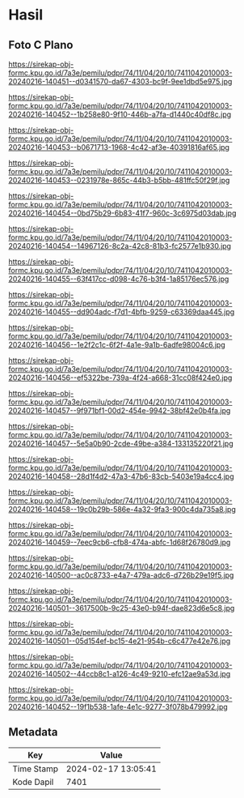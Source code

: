 # Hasil

## Foto C Plano

https://sirekap-obj-formc.kpu.go.id/7a3e/pemilu/pdpr/74/11/04/20/10/7411042010003-20240216-140451--d0341570-da67-4303-bc9f-9ee1dbd5e975.jpg

https://sirekap-obj-formc.kpu.go.id/7a3e/pemilu/pdpr/74/11/04/20/10/7411042010003-20240216-140452--1b258e80-9f10-446b-a7fa-d1440c40df8c.jpg

https://sirekap-obj-formc.kpu.go.id/7a3e/pemilu/pdpr/74/11/04/20/10/7411042010003-20240216-140453--b0671713-1968-4c42-af3e-40391816af65.jpg

https://sirekap-obj-formc.kpu.go.id/7a3e/pemilu/pdpr/74/11/04/20/10/7411042010003-20240216-140453--0231978e-865c-44b3-b5bb-481ffc50f29f.jpg

https://sirekap-obj-formc.kpu.go.id/7a3e/pemilu/pdpr/74/11/04/20/10/7411042010003-20240216-140454--0bd75b29-6b83-41f7-960c-3c6975d03dab.jpg

https://sirekap-obj-formc.kpu.go.id/7a3e/pemilu/pdpr/74/11/04/20/10/7411042010003-20240216-140454--14967126-8c2a-42c8-81b3-fc2577e1b930.jpg

https://sirekap-obj-formc.kpu.go.id/7a3e/pemilu/pdpr/74/11/04/20/10/7411042010003-20240216-140455--63f417cc-d098-4c76-b3f4-1a85176ec576.jpg

https://sirekap-obj-formc.kpu.go.id/7a3e/pemilu/pdpr/74/11/04/20/10/7411042010003-20240216-140455--dd904adc-f7d1-4bfb-9259-c63369daa445.jpg

https://sirekap-obj-formc.kpu.go.id/7a3e/pemilu/pdpr/74/11/04/20/10/7411042010003-20240216-140456--1e2f2c1c-6f2f-4a1e-9a1b-6adfe98004c6.jpg

https://sirekap-obj-formc.kpu.go.id/7a3e/pemilu/pdpr/74/11/04/20/10/7411042010003-20240216-140456--ef5322be-739a-4f24-a668-31cc08f424e0.jpg

https://sirekap-obj-formc.kpu.go.id/7a3e/pemilu/pdpr/74/11/04/20/10/7411042010003-20240216-140457--9f971bf1-00d2-454e-9942-38bf42e0b4fa.jpg

https://sirekap-obj-formc.kpu.go.id/7a3e/pemilu/pdpr/74/11/04/20/10/7411042010003-20240216-140457--5e5a0b90-2cde-49be-a384-133135220f21.jpg

https://sirekap-obj-formc.kpu.go.id/7a3e/pemilu/pdpr/74/11/04/20/10/7411042010003-20240216-140458--28d1f4d2-47a3-47b6-83cb-5403e19a4cc4.jpg

https://sirekap-obj-formc.kpu.go.id/7a3e/pemilu/pdpr/74/11/04/20/10/7411042010003-20240216-140458--19c0b29b-586e-4a32-9fa3-900c4da735a8.jpg

https://sirekap-obj-formc.kpu.go.id/7a3e/pemilu/pdpr/74/11/04/20/10/7411042010003-20240216-140459--7eec9cb6-cfb8-474a-abfc-1d68f26780d9.jpg

https://sirekap-obj-formc.kpu.go.id/7a3e/pemilu/pdpr/74/11/04/20/10/7411042010003-20240216-140500--ac0c8733-e4a7-479a-adc6-d726b29e19f5.jpg

https://sirekap-obj-formc.kpu.go.id/7a3e/pemilu/pdpr/74/11/04/20/10/7411042010003-20240216-140501--3617500b-9c25-43e0-b94f-dae823d6e5c8.jpg

https://sirekap-obj-formc.kpu.go.id/7a3e/pemilu/pdpr/74/11/04/20/10/7411042010003-20240216-140501--05d154ef-bc15-4e21-954b-c6c477e42e76.jpg

https://sirekap-obj-formc.kpu.go.id/7a3e/pemilu/pdpr/74/11/04/20/10/7411042010003-20240216-140502--44ccb8c1-a126-4c49-9210-efc12ae9a53d.jpg

https://sirekap-obj-formc.kpu.go.id/7a3e/pemilu/pdpr/74/11/04/20/10/7411042010003-20240216-140452--19f1b538-1afe-4e1c-9277-3f078b479992.jpg


## Metadata

| Key        | Value               |
| ---------- | ------------------- |
| Time Stamp | 2024-02-17 13:05:41 |
| Kode Dapil | 7401                |



